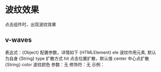 # 波纹效果

点击组件时，出现波纹效果

## v-waves

表达式：{Object} 配置参数，详情如下
{HTMLElement} ele 波纹作用元素, 默认为自身
{String} type 扩散方式
hit 点击位置扩散，默认值
center 中心点扩散
{String} color 波纹颜色
参数：无
修饰符：无
示例：
<template>
<el-button v-waves="{type: 'center'}" type="primary">点击我</el-button>
</template>
